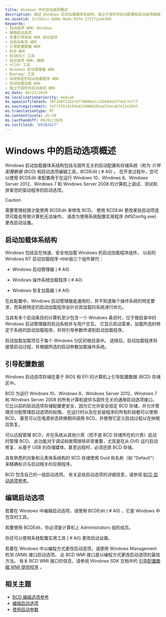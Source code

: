 ```yaml
---
title: Windows 中的启动选项概述
description: 描述 Windows 启动加载器体系结构、独立于固件的启动配置和启动选项编辑工具。
ms.assetid: 1cc5b1cc-8d0e-4b4e-93fe-272772a3e458
keywords:
- 启动选项 WDK，Windows
- 编辑启动选项
- 多重引导系统 WDK 启动选项
- 旧启动条目 WDK
- 引导配置数据 WDK
- BCD WDK
- BCDEdit 工具
- 启动选项 WDK，编辑
- ntldr 工具
- Windows 启动管理器 WDK
- Bootmgr 工具
- 系统特定的启动加载程序 WDK
- 启动加载加载 WDK
- 独立于固件的启动选项 WDK
ms.date: 04/23/2019
ms.localizationpriority: medium
ms.openlocfilehash: 76f2b8f2242fd779089e2c12b0945d774dc7e77f
ms.sourcegitcommit: faff37814159ad224080205ad314cabf412e269f
ms.translationtype: MT
ms.contentlocale: zh-CN
ms.lasthandoff: 09/02/2020
ms.locfileid: "89382427"
---
```

# <a name="overview-of-boot-options-in-windows"></a>Windows 中的启动选项概述

Windows 启动加载器体系结构包括与固件无关的启动配置和存储系统（称为 *引导配置数据* (BCD) 和启动选项编辑工具，BCDEdit ( # A0) 。 在开发过程中，您可以使用 BCDEdit 来配置用于在运行 Windows 10、Windows 8、Windows Server 2012、Windows 7 和 Windows Server 2008 的计算机上调试、测试和排查您的驱动程序的启动选项。

> [!CAUTION]
> 需要管理权限才能使用 BCDEdit 来修改 BCD。 使用 BCDEdit 更改某些启动项选项可能会导致计算机无法操作。 请改为使用系统配置实用程序 (MSConfig.exe) 更改启动设置。

## <a name="boot-loading-architecture"></a>启动加载体系结构

Windows 包括旨在快速、安全地加载 Windows 的启动加载程序组件。 以前的 Windows NT 启动加载程序 *ntldr*由三个组件替代：

- Windows 启动管理器 ( # A0) 

- Windows 操作系统加载程序 ( # A0) 

- Windows 恢复加载器 ( # A0) 

在此配置中，Windows 启动管理器是通用的，并不知道每个操作系统的特定要求，而系统特定的启动加载程序会针对其加载的系统进行优化。

当具有多个启动条目的计算机至少包含一个 Windows 条目时，位于根目录中的 Windows 启动管理器将启动系统并与用户交互。 它显示启动菜单，加载所选的特定于系统的启动加载程序，并将引导参数传递到启动加载程序。

启动加载加载项位于每个 Windows 分区的根目录中。 选择后，启动加载程序将接管启动过程，并根据所选的启动参数加载操作系统。

## <a name="boot-configuration-data"></a>引导配置数据

Windows 启动选项存储在基于 BIOS 和 EFI 的计算机上引导配置数据 (BCD) 存储区中。


BCD 为运行 Windows 10、Windows 8、Windows Server 2012、Windows 7 和 Windows Server 2008 的所有计算机提供与固件无关的通用启动选项接口。 它比以前的启动选项存储配置更安全，因为它允许安全锁定 BCD 存储，并允许管理员分配管理启动选项的权限。 在运行时以及在安装程序的所有阶段都可以使用 BCD。 甚至可以在电源状态转换期间调用 BCD，并使用它定义启动过程以在休眠后恢复。

可以远程管理 BCD，并在系统从其他介质（而不是 BCD 存储所在的介质）启动时管理 BCD。 此功能对于调试和故障排除非常重要，尤其是在从 DVD 运行启动修复、从基于 USB 的存储媒体，甚至远程时，必须还原 BCD 存储。

具有熟悉的对象和元素体系结构的 BCD 存储使用 Guid 和名称（如 "Default"）来精确标识与启动相关的应用程序。

BCD 包含自己的一组启动选项。 有关这些启动选项的详细信息，请参阅 [BCD 启动选项参考](/windows-hardware/drivers/ddi/index)。

## <a name="editing-boot-options"></a>编辑启动选项

若要在 Windows 中编辑启动选项，请使用 BCDEdit ( # A0) ，它是 Windows 中包含的工具。 

若要使用 BCDEdit，你必须是计算机上 Administrators 组的成员。

你还可以使用系统配置实用工具 ( # A0) 更改启动设置。

若要在 Windows 中以编程方式更改启动选项，请使用 Windows Management 检测 (WMI) 接口启动选项。 此 BCD WMI 接口是以编程方式更改启动选项的最佳方法。 有关 BCD WMI 接口的信息，请参阅 Windows SDK 文档中的 [引导配置数据 WMI 提供程序](/previous-versions/windows/desktop/bcd/boot-configuration-data-portal) 。

## <a name="related-topics"></a>相关主题

- [BCD 编辑选项参考](bcd-boot-options-reference.md)
- [编辑启动选项](editing-boot-options.md)
- [使用启动参数](using-boot-parameters.md)